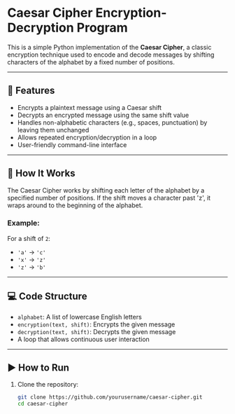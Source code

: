 # Caesar Cipher Encryption-Decryption Program

This is a simple Python implementation of the **Caesar Cipher**, a classic encryption technique used to encode and decode messages by shifting characters of the alphabet by a fixed number of positions.

---

## 🔐 Features

- Encrypts a plaintext message using a Caesar shift
- Decrypts an encrypted message using the same shift value
- Handles non-alphabetic characters (e.g., spaces, punctuation) by leaving them unchanged
- Allows repeated encryption/decryption in a loop
- User-friendly command-line interface

---

## 🧠 How It Works

The Caesar Cipher works by shifting each letter of the alphabet by a specified number of positions. If the shift moves a character past 'z', it wraps around to the beginning of the alphabet.

### Example:
For a shift of `2`:
- `'a'` → `'c'`
- `'x'` → `'z'`
- `'z'` → `'b'`

---

## 💻 Code Structure

- `alphabet`: A list of lowercase English letters
- `encryption(text, shift)`: Encrypts the given message
- `decryption(text, shift)`: Decrypts the given message
- A loop that allows continuous user interaction

---

## ▶️ How to Run

1. Clone the repository:
   ```bash
   git clone https://github.com/yourusername/caesar-cipher.git
   cd caesar-cipher
